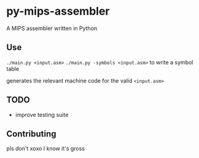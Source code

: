 # py-mips-assembler

A MIPS assembler written in Python

## Use
`./main.py <input.asm>`
`./main.py -symbols <input.asm>` to write a symbol table

generates the relevant machine code for the valid `<input.asm>`

## TODO 

- improve testing suite

## Contributing 

pls don't xoxo I know it's gross 
